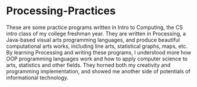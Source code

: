 # Processing-Practices
These are some practice programs written in Intro to Computing, the CS intro class of my college freshman year. They are written in Processing, a Java-based visual arts programming languages, and produce beautiful computational arts works, including line arts, statistical graphs, maps, etc. By learning Processing and writing these programs, I understood more how OOP programming languages work and how to apply computer science to arts, statistics and other fields. They horned both my creativity and programming implementation, and showed me another side of potentials of informational technology.
